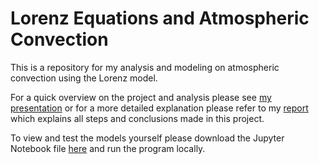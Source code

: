 # Lorenz Equations and Atmospheric Convection
This is a repository for my analysis and modeling on atmospheric convection using the Lorenz model.

For a quick overview on the project and analysis please see [my presentation](https://github.com/tislam35/Atmospheric-Convection/blob/main/Atmospheric%20Convection%20Presentation.pdf) or for a more detailed explanation please refer to my [report](https://github.com/tislam35/Atmospheric-Convection/blob/main/Atmospheric%20Convection%20Report.pdf) which explains all steps and conclusions made in this project.

To view and test the models yourself please download the Jupyter Notebook file [here](https://github.com/tislam35/Atmospheric-Convection/blob/main/Atmospheric%20Convection%20Lorenz%20Model.ipynb) and run the program locally.

